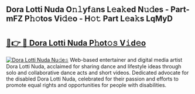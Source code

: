 ## Dora Lotti Nuda O𝚗𝚕yf𝚊ns L𝚎a𝚔ed N𝚞𝚍es - Part-mFZ P𝚑𝚘tos Vi𝚍𝚎o - H𝚘𝚝 Part L𝚎a𝚔s LqMyD

# <h2><a href="http://kf6vrwd.oniu.top/?m=Dora+Lotti+Nuda">🔗👉 🔴 Dora Lotti Nuda P𝚑ot𝚘𝚜 V𝚒d𝚎o</a></h2>

[![Dora Lotti Nuda Nu𝚍e𝚜](https://i.imgur.com/0qMVB7G.gif)](http://kf6vrwd.oniu.top/?m=Dora+Lotti+Nuda)
Web-based entertainer and digital media artist Dora Lotti Nuda, acclaimed for sharing dance and lifestyle ideas through solo and collaborative dance acts and short videos. Dedicated advocate for the disabled Dora Lotti Nuda, celebrated for their passion and efforts to promote equal rights and opportunities for people with disabilities.  
